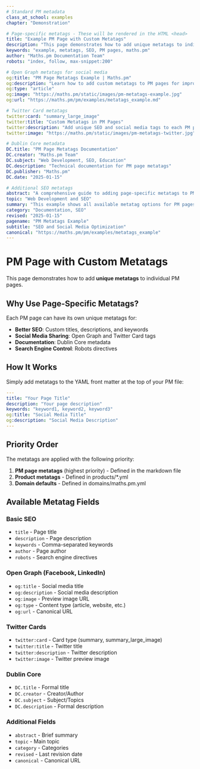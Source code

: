 ```yaml
---
# Standard PM metadata
class_at_school: examples
chapter: "Demonstration"

# Page-specific metatags - These will be rendered in the HTML <head>
title: "Example PM Page with Custom Metatags"
description: "This page demonstrates how to add unique metatags to individual PM pages for better SEO and social sharing."
keywords: "example, metatags, SEO, PM pages, maths.pm"
author: "Maths.pm Documentation Team"
robots: "index, follow, max-snippet:200"

# Open Graph metatags for social media
og:title: "PM Page Metatags Example | Maths.pm"
og:description: "Learn how to add custom metatags to PM pages for improved SEO and social media sharing."
og:type: "article"
og:image: "https://maths.pm/static/images/pm-metatags-example.jpg"
og:url: "https://maths.pm/pm/examples/metatags_example.md"

# Twitter Card metatags
twitter:card: "summary_large_image"
twitter:title: "Custom Metatags in PM Pages"
twitter:description: "Add unique SEO and social media tags to each PM page"
twitter:image: "https://maths.pm/static/images/pm-metatags-twitter.jpg"

# Dublin Core metadata
DC.title: "PM Page Metatags Documentation"
DC.creator: "Maths.pm Team"
DC.subject: "Web Development, SEO, Education"
DC.description: "Technical documentation for PM page metatags"
DC.publisher: "Maths.pm"
DC.date: "2025-01-15"

# Additional SEO metatags
abstract: "A comprehensive guide to adding page-specific metatags to PM markdown files"
topic: "Web Development and SEO"
summary: "This example shows all available metatag options for PM pages"
category: "Documentation, SEO"
revised: "2025-01-15"
pagename: "PM Metatags Example"
subtitle: "SEO and Social Media Optimization"
canonical: "https://maths.pm/pm/examples/metatags_example"
---
```


# PM Page with Custom Metatags

This page demonstrates how to add **unique metatags** to individual PM pages.

## Why Use Page-Specific Metatags?

Each PM page can have its own unique metatags for:
- **Better SEO**: Custom titles, descriptions, and keywords
- **Social Media Sharing**: Open Graph and Twitter Card tags
- **Documentation**: Dublin Core metadata
- **Search Engine Control**: Robots directives

## How It Works

Simply add metatags to the YAML front matter at the top of your PM file:

```yaml
---
title: "Your Page Title"
description: "Your page description"
keywords: "keyword1, keyword2, keyword3"
og:title: "Social Media Title"
og:description: "Social Media Description"
---
```

## Priority Order

The metatags are applied with the following priority:
1. **PM page metatags** (highest priority) - Defined in the markdown file
2. **Product metatags** - Defined in products/*.yml
3. **Domain defaults** - Defined in domains/maths.pm.yml

## Available Metatag Fields

### Basic SEO
- `title` - Page title
- `description` - Page description
- `keywords` - Comma-separated keywords
- `author` - Page author
- `robots` - Search engine directives

### Open Graph (Facebook, LinkedIn)
- `og:title` - Social media title
- `og:description` - Social media description
- `og:image` - Preview image URL
- `og:type` - Content type (article, website, etc.)
- `og:url` - Canonical URL

### Twitter Cards
- `twitter:card` - Card type (summary, summary_large_image)
- `twitter:title` - Twitter title
- `twitter:description` - Twitter description
- `twitter:image` - Twitter preview image

### Dublin Core
- `DC.title` - Formal title
- `DC.creator` - Creator/Author
- `DC.subject` - Subject/Topics
- `DC.description` - Formal description

### Additional Fields
- `abstract` - Brief summary
- `topic` - Main topic
- `category` - Categories
- `revised` - Last revision date
- `canonical` - Canonical URL
